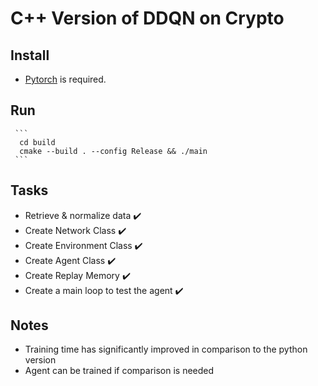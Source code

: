 # C++ Version of DDQN on Crypto

## Install
- [Pytorch](https://pytorch.org/cppdocs/installing.html) is required. 



## Run
````````
 ``` 
  cd build
  cmake --build . --config Release && ./main
 ```
``````````

## Tasks
- Retrieve & normalize data ✔️
- Create Network Class ✔️
- Create Environment Class  ✔️
- Create Agent Class ✔️
- Create Replay Memory ✔️
- Create a main loop to test the agent ✔️


## Notes
- Training time has significantly improved in comparison to the python version
- Agent can be trained if comparison is needed 









